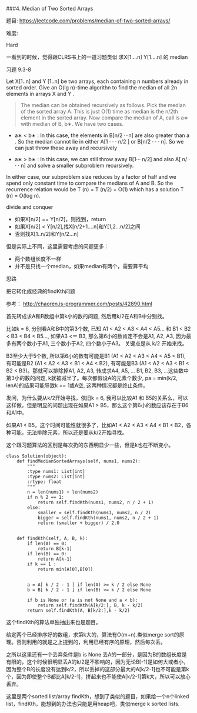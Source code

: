 ###4. Median of Two Sorted Arrays

题目:
<https://leetcode.com/problems/median-of-two-sorted-arrays/>


难度:

Hard


一看到的时候，觉得跟CLRS书上的一道习题类似
求X[1....n] Y[1....n] 的 median

习题 9.3-8


Let X[1..n] and Y [1..n] be two arrays, each containing n numbers already in sorted order. Give an O(lg n)-time algorithn to find the median of all 2n elements in arrays X and Y .


> The median can be obtained recursively as follows. Pick the median of the sorted array A. This is just O(1) time as median is the n/2th element in the sorted array. Now compare the median of A, call is a∗ with median of B, b∗. We have two cases.
- a∗ < b∗ : In this case, the elements in B[n/2 ···n] are also greater than a . So the median cannot lie in either A[1 · · · n/2 ] or B[n/2 · · · n]. So we can just throw these away and recursively
- a∗ > b∗ : In this case, we can still throw away B[1··· n/2] and also A[ n/ · · · n] and solve a smaller subproblem recursively. 
In either case, our subproblem size reduces by a factor of half and we spend only constant time to compare the medians of A and B. So the recurrence relation would be T (n) = T (n/2) + O(1) which has a solution T (n) = O(log n).
divide and conquer

- 如果X[n/2] == Y[n/2]，则找到，return
- 如果X[n/2] < Y[n/2],找X[n/2+1….n]和Y[1,2…n/2]之间
- 否则找X[1..n/2]和Y[n/2…n]




但是实际上不同，这里需要考虑的问题更多：

- 两个数组长度不一样
- 并不是只找一个median，如果median有两个，需要算平均

思路

把它转化成经典的findKth问题

参考： <http://chaoren.is-programmer.com/posts/42890.html>


首先转成求A和B数组中第k小的数的问题, 然后用k/2在A和B中分别找。


比如k = 6, 分别看A和B中的第3个数, 已知 A1 < A2 < A3 < A4 < A5... 和 B1 < B2 < B3 < B4 < B5..., 如果A3 <＝ B3, 那么第6小的数肯定不会是A1, A2, A3, 因为最多有两个数小于A1, 三个数小于A2, 四个数小于A3。 关键点是从 k/2 开始来找。 



B3至少大于5个数, 所以第6小的数有可能是B1 (A1 < A2 < A3 < A4 < A5 < B1), 有可能是B2 (A1 < A2 < A3 < B1 < A4 < B2), 有可能是B3 (A1 < A2 < A3 < B1 < B2 < B3)。那就可以排除掉A1, A2, A3, 转成求A4, A5, ... B1, B2, B3, ...这些数中第3小的数的问题, k就被减半了。每次都假设A的元素个数少, pa = min(k/2, lenA)的结果可能导致k == 1或A空, 这两种情况都是终止条件。 


发问，为什么要从k/2开始寻找，依旧k = 6, 我可以比较A1 和 B5的关系么，可以这样做，但是明显的问题出现在如果A1 > B5，那么这个第6小的数应该存在于B6和A1中。

如果A1 < B5，这个时间可能性就很多了，比如A1 < A2 < A3 < A4 < B1 < B2，各种可能，无法排除元素，所以还是要从k/2开始寻找。

这个跟习题算法的区别是每次扔的东西明显少一些，但是k也在不断变小。


```
class Solution(object):
    def findMedianSortedArrays(self, nums1, nums2):
        """
        :type nums1: List[int]
        :type nums2: List[int]
        :rtype: float
        """
        n = len(nums1) + len(nums2)
        if n % 2 == 1:
        	return self.findKth(nums1, nums2, n / 2 + 1)
        else:
        	smaller = self.findKth(nums1, nums2, n / 2)
        	bigger = self.findKth(nums1, nums2, n / 2 + 1)
        	return (smaller + bigger) / 2.0


    def findKth(self, A, B, k):
    	if len(A) == 0:
    		return B[k-1]
    	if len(B) == 0:
    		return A[k-1]
    	if k == 1 :
    		return min(A[0],B[0])


    	a = A[ k / 2 - 1 ] if len(A) >= k / 2 else None
    	b = B[ k / 2 - 1 ] if len(B) >= k / 2 else None

    	if b is None or (a is not None and a < b):
    		return self.findKth(A[k/2:], B, k - k/2)
    	return self.findKth(A, B[k/2:],k - k/2) 

```

这个findKth的算法单独抽出来也是题目。

给定两个已经排序好的数组，求第k大的，算法有O(m+n).类似merge sort的原理。否则利用的就是之上提到的，利用已经有序的原理，然后每次丢。

之所以这里还有一个丢弃条件是b is None 丢A的一部分，是因为B的数组长度是有限的，这个时候很明显丢A的k/2是不影响的，因为无论B[-1]是如何大或者小，因为整个B的长度没有达到k/2，所以丢掉的这部分最大的A[k/2-1]也不可能是第k个，因为即使整个B都比A[k/2-1]，拼起来也不能使A[k/2-1]第k大，所以可以放心丢弃。


这里是两个sorted list/array findKth，想到了类似的题目，如果给一个n个linked list，findKth，能想到的办法也只能是用heap吧，类似merge k sorted lists.
